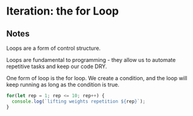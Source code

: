 # Iteration: the for Loop

## Notes

Loops are a form of control structure.

Loops are fundamental to programming - they allow us to automate repetitive tasks and keep our code DRY.

One form of loop is the for loop. We create a condition, and the loop will keep running as long as the condition is true.

```javascript
for(let rep = 1; rep <= 10; rep++) {
  console.log(`lifting weights repetition ${rep}`);
}
```
